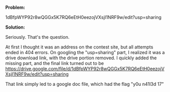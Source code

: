 <b>Problem:</b>

1dBfpWYP92r8wQGGx5K7RQ6eEtH0eezojVXsjI1NRF9w/edit?usp=sharing



<b>Solution:</b>

Seriously. That's the question.

At first I thought it was an address on the contest site, but all attempts ended in 404 errors.
On googling the "usp=sharing" part, I realized it was a drive download link, with the drive portion removed.
I quickly added the missing part, and the final link turned out to be 
https://drive.google.com/file/d/1dBfpWYP92r8wQGGx5K7RQ6eEtH0eezojVXsjI1NRF9w/edit?usp=sharing

That link simply led to a google doc file, which had the flag "y0u n41l3d 17"
